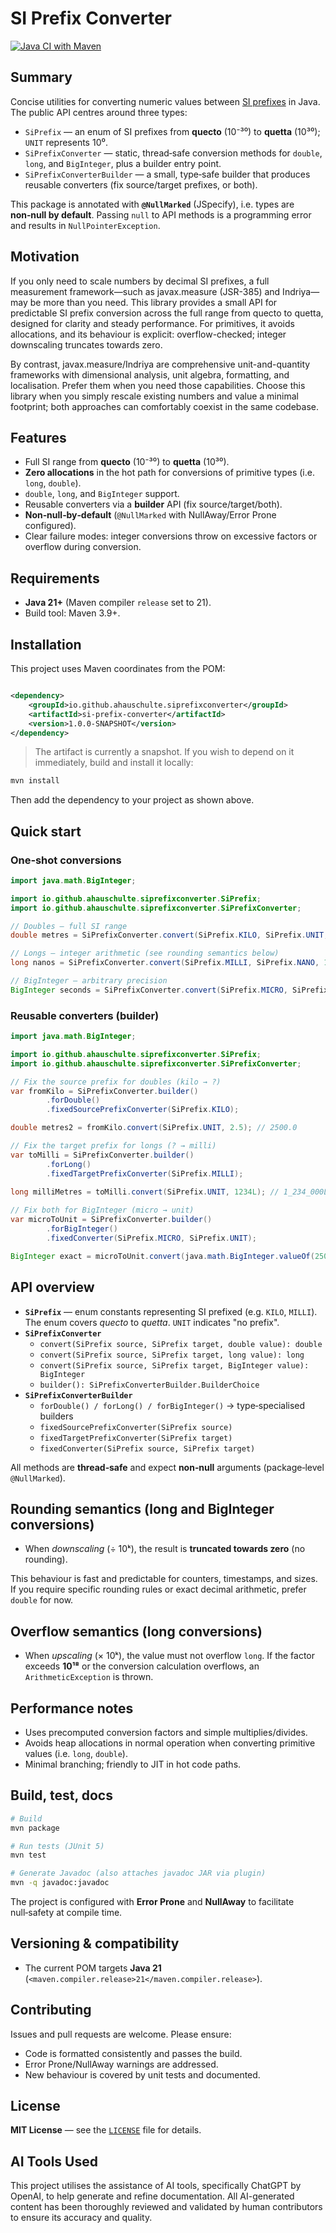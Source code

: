 # SI Prefix Converter

[![Java CI with Maven](https://github.com/ahauschulte/si-prefix-converter/actions/workflows/maven.yml/badge.svg)](https://github.com/ahauschulte/si-prefix-converter/actions/workflows/maven.yml)

## Summary

Concise utilities for converting numeric values between [SI prefixes](https://en.wikipedia.org/wiki/Metric_prefix) in Java.  
The public API centres around three types:

- `SiPrefix` — an enum of SI prefixes from **quecto** (10⁻³⁰) to **quetta** (10³⁰); `UNIT` represents 10⁰.
- `SiPrefixConverter` — static, thread‑safe conversion methods for `double`, `long`, and `BigInteger`, plus a builder
  entry point.
- `SiPrefixConverterBuilder` — a small, type‑safe builder that produces reusable converters (fix source/target prefixes,
  or both).

This package is annotated with **`@NullMarked`** (JSpecify), i.e. types are **non‑null by default**. Passing `null` to
API methods is a programming error and results in `NullPointerException`.

## Motivation

If you only need to scale numbers by decimal SI prefixes, a full measurement framework—such as javax.measure (JSR-385)
and Indriya—may be more than you need. This library provides a small API for predictable SI prefix conversion across
the full range from quecto to quetta, designed for clarity and steady performance. For primitives, it
avoids allocations, and its behaviour is explicit: overflow-checked; integer downscaling truncates towards zero.

By contrast, javax.measure/Indriya are comprehensive unit-and-quantity frameworks with dimensional analysis, unit
algebra, formatting, and localisation. Prefer them when you need those capabilities. Choose this library when you simply
rescale existing numbers and value a minimal footprint; both approaches can comfortably coexist in the same codebase.

## Features

- Full SI range from **quecto** (10⁻³⁰) to **quetta** (10³⁰).
- **Zero allocations** in the hot path for conversions of primitive types (i.e. `long`, `double`).
- `double`, `long`, and `BigInteger` support.
- Reusable converters via a **builder** API (fix source/target/both).
- **Non‑null‑by‑default** (`@NullMarked` with NullAway/Error Prone configured).
- Clear failure modes: integer conversions throw on excessive factors or overflow during conversion.

## Requirements

- **Java 21+** (Maven compiler `release` set to 21).
- Build tool: Maven 3.9+.

## Installation

This project uses Maven coordinates from the POM:

```xml

<dependency>
    <groupId>io.github.ahauschulte.siprefixconverter</groupId>
    <artifactId>si-prefix-converter</artifactId>
    <version>1.0.0-SNAPSHOT</version>
</dependency>
```

> The artifact is currently a snapshot. If you wish to depend on it immediately, build and install it locally:

```bash
mvn install
```

Then add the dependency to your project as shown above.

## Quick start

### One‑shot conversions

```java
import java.math.BigInteger;

import io.github.ahauschulte.siprefixconverter.SiPrefix;
import io.github.ahauschulte.siprefixconverter.SiPrefixConverter;

// Doubles — full SI range
double metres = SiPrefixConverter.convert(SiPrefix.KILO, SiPrefix.UNIT, 3.2); // 3200.0

// Longs — integer arithmetic (see rounding semantics below)
long nanos = SiPrefixConverter.convert(SiPrefix.MILLI, SiPrefix.NANO, 1L);    // 1_000_000L

// BigInteger — arbitrary precision
BigInteger seconds = SiPrefixConverter.convert(SiPrefix.MICRO, SiPrefix.UNIT, java.math.BigInteger.valueOf(250_000)); // 250
```

### Reusable converters (builder)

```java
import java.math.BigInteger;

import io.github.ahauschulte.siprefixconverter.SiPrefix;
import io.github.ahauschulte.siprefixconverter.SiPrefixConverter;

// Fix the source prefix for doubles (kilo → ?)
var fromKilo = SiPrefixConverter.builder()
        .forDouble()
        .fixedSourcePrefixConverter(SiPrefix.KILO);

double metres2 = fromKilo.convert(SiPrefix.UNIT, 2.5); // 2500.0

// Fix the target prefix for longs (? → milli)
var toMilli = SiPrefixConverter.builder()
        .forLong()
        .fixedTargetPrefixConverter(SiPrefix.MILLI);

long milliMetres = toMilli.convert(SiPrefix.UNIT, 1234L); // 1_234_000L
        
// Fix both for BigInteger (micro → unit)
var microToUnit = SiPrefixConverter.builder()
        .forBigInteger()
        .fixedConverter(SiPrefix.MICRO, SiPrefix.UNIT);

BigInteger exact = microToUnit.convert(java.math.BigInteger.valueOf(250_000)); // 250
```

## API overview

- **`SiPrefix`** — enum constants representing SI prefixed (e.g. `KILO`, `MILLI`).  
  The enum covers *quecto* to *quetta*. `UNIT` indicates "no prefix".
- **`SiPrefixConverter`**
    - `convert(SiPrefix source, SiPrefix target, double value): double`
    - `convert(SiPrefix source, SiPrefix target, long value): long`
    - `convert(SiPrefix source, SiPrefix target, BigInteger value): BigInteger`
    - `builder(): SiPrefixConverterBuilder.BuilderChoice`
- **`SiPrefixConverterBuilder`**
    - `forDouble() / forLong() / forBigInteger()` → type‑specialised builders
    - `fixedSourcePrefixConverter(SiPrefix source)`
    - `fixedTargetPrefixConverter(SiPrefix target)`
    - `fixedConverter(SiPrefix source, SiPrefix target)`

All methods are **thread‑safe** and expect **non‑null** arguments (package‑level `@NullMarked`).

## Rounding semantics (long and BigInteger conversions)

- When *downscaling* (÷ 10ᵏ), the result is **truncated towards zero** (no rounding).

This behaviour is fast and predictable for counters, timestamps, and sizes. If you require specific rounding rules or
exact decimal arithmetic, prefer `double` for now.

## Overflow semantics (long conversions)

- When *upscaling* (× 10ᵏ), the value must not overflow `long`. If the factor exceeds **10¹⁸** or
  the conversion calculation overflows, an `ArithmeticException` is thrown.

## Performance notes

- Uses precomputed conversion factors and simple multiplies/divides.
- Avoids heap allocations in normal operation when converting primitive values (i.e. `long`, `double`).
- Minimal branching; friendly to JIT in hot code paths.

## Build, test, docs

```bash
# Build
mvn package

# Run tests (JUnit 5)
mvn test

# Generate Javadoc (also attaches javadoc JAR via plugin)
mvn -q javadoc:javadoc
```

The project is configured with **Error Prone** and **NullAway** to facilitate null‑safety at compile time.

## Versioning & compatibility

- The current POM targets **Java 21** (`<maven.compiler.release>21</maven.compiler.release>`).

## Contributing

Issues and pull requests are welcome. Please ensure:

- Code is formatted consistently and passes the build.
- Error Prone/NullAway warnings are addressed.
- New behaviour is covered by unit tests and documented.

## License

**MIT License** — see the [`LICENSE`](./LICENSE) file for details.

## AI Tools Used

This project utilises the assistance of AI tools, specifically ChatGPT by OpenAI, to help generate and refine
documentation. All AI-generated content has been thoroughly reviewed and validated by human contributors to ensure
its accuracy and quality.
